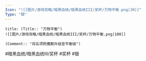 ```yaml
---
Icon: "![[图片/游戏攻略/暗黑血统/暗黑血统III/奖杯/万物平衡.png|30]]"
Type: "银"
---
```

```ad-common-silver-trophy
title: (Title:: "万物平衡")
![[图片/游戏攻略/暗黑血统/暗黑血统III/奖杯/万物平衡.png|100]]

(Comment:: "将五项附魔都升级至平衡级")
```

#暗黑血统/暗黑血统III/奖杯 #奖杯 #银
